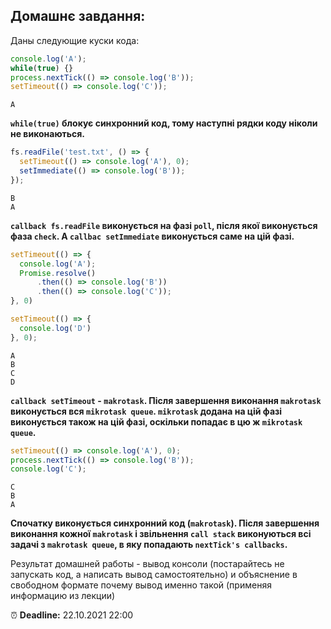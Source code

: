 ## **Домашнє завдання:**

Даны следующие куски кода:

```jsx
console.log('A');
while(true) {}
process.nextTick(() => console.log('B'));
setTimeout(() => console.log('C'));
```
```
A
```
**```while(true)``` блокує синхронний код,
тому наступні рядки коду ніколи не виконаються.**
 

```jsx
fs.readFile('test.txt', () => {
  setTimeout(() => console.log('A'), 0);
  setImmediate(() => console.log('B'));
});
```
```
B
A
```
**```callback fs.readFile``` виконується на фазі ```poll```,
після якої виконується фаза ```check```.
А ```callbac setImmediate``` виконується саме на цій фазі.**


```jsx
setTimeout(() => {
  console.log('A');
  Promise.resolve()
	  .then(() => console.log('B'))
	  .then(() => console.log('C'));
}, 0)

setTimeout(() => {
  console.log('D')
}, 0);
```
```
A
B
C
D
```
**```callback setTimeout``` - ```makrotask```.
Після завершення виконання ```makrotask``` виконується вся ```mikrotask queue```.
```mikrotask``` додана на цій фазі виконується також на цій фазі,
оскільки попадає в цю ж ```mikrotask queue```.**


```jsx
setTimeout(() => console.log('A'), 0);
process.nextTick(() => console.log('B'));
console.log('C');
```
```
C
B
A
```
**Спочатку виконується синхронний код (```makrotask```).
Після завершення виконання кожної ```makrotask``` і звільнення ```call stack```
виконуються всі задачі з ```makrotask queue```, в яку попадають ```nextTick's callbacks```.**


Результат домашней работы - вывод консоли (постарайтесь не запускать код, а написать вывод самостоятельно) и объяснение в свободном формате почему вывод именно такой (применяя информацию из лекции)

⏰ **Deadline:**
22.10.2021 22:00